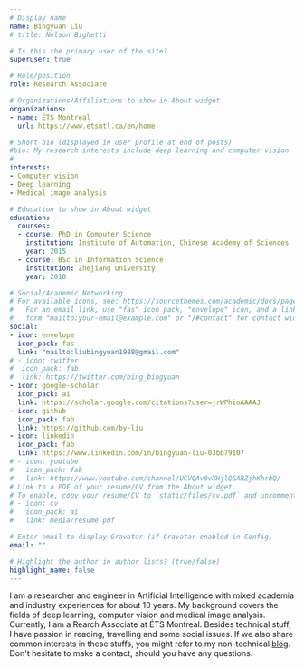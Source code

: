 ```yaml
---
# Display name
name: Bingyuan Liu
# title: Nelson Bighetti

# Is this the primary user of the site?
superuser: true

# Role/position
role: Research Associate

# Organizations/Affiliations to show in About widget
organizations:
- name: ÉTS Montreal
  url: https://www.etsmtl.ca/en/home

# Short bio (displayed in user profile at end of posts)
#bio: My research interests include deep learning and computer vision
#
interests:
- Computer vision
- Deep learning
- Medical image analysis

# Education to show in About widget
education:
  courses:
  - course: PhD in Computer Science
    institution: Institute of Automation, Chinese Academy of Sciences
    year: 2015
  - course: BSc in Information Science
    institution: Zhejiang University
    year: 2010

# Social/Academic Networking
# For available icons, see: https://sourcethemes.com/academic/docs/page-builder/#icons
#   For an email link, use "fas" icon pack, "envelope" icon, and a link in the
#   form "mailto:your-email@example.com" or "/#contact" for contact widget.
social:
- icon: envelope
  icon_pack: fas
  link: "mailto:liubingyuan1988@gmail.com"
# - icon: twitter
#  icon_pack: fab
#  link: https://twitter.com/bing_bingyuan
- icon: google-scholar
  icon_pack: ai
  link: https://scholar.google.com/citations?user=jrWPhioAAAAJ
- icon: github
  icon_pack: fab
  link: https://github.com/by-liu
- icon: linkedin
  icon_pack: fab
  link: https://www.linkedin.com/in/bingyuan-liu-03bb79107
# - icon: youtube
#   icon_pack: fab
#   link: https://www.youtube.com/channel/UCVQAv0vXHjlQGABZjhKhrbQ/
# Link to a PDF of your resume/CV from the About widget.
# To enable, copy your resume/CV to `static/files/cv.pdf` and uncomment the lines below.
# - icon: cv
#   icon_pack: ai
#   link: media/resume.pdf

# Enter email to display Gravatar (if Gravatar enabled in Config)
email: ""

# Highlight the author in author lists? (true/false)
highlight_name: false
---
```


I am a researcher and engineer in Artificial Intelligence with mixed academia and industry experiences for about 10 years. My background covers the fields of deep learning, computer vision and medical image analysis.
Currently, I am a Rearch Associate at ÉTS Montreal.
Besides technical stuff, I have passion in reading, travelling and some social issues.
If we also share common interests in these stuffs, you might refer to my non-technical [blog](https://espmoon.wordpress.com/).
Don't hesitate to make a contact, should you have any questions.
